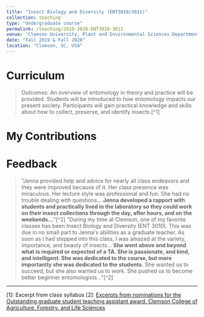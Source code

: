 ```yaml
---
title: "Insect Biology and Diversity (ENT3010/3011)"
collection: teaching
type: "Undergraduate course"
permalink: /teaching/2019-2020-ENT3010-3011
venue: "Clemson University, Plant and Environmental Sciences Department"
date: "Fall 2019 & Fall 2020"
location: "Clemson, SC, USA"
---
```


Curriculum
======
> Outcomes: An overview of entomology in theory and practice will be provided. Students will be introduced to how entomology impacts our present society. Participants will gain practical knowledge and skills about how to collect, preserve, and identify insects.[^1] 

My Contributions
======

Feedback
======
> "Jenna provided help and advice for nearly all class endeavors and they were improved because of it. Her class presence was miraculous. Her lecture style was professional and fun. She had no trouble dealing with questions... **Jenna developed a rapport with students and practically lived in the laboratory so they could work on their insect collections through the day, after hours, and on the weekends...**"[^2]
> "During my time at Clemson, one of my favorite classes has been Insect Biology and Diversity (ENT 3010). This was due in no small part to Jenna's abilities as a graduate teacher. As soon as I had stepped into this class, I was amazed at the variety, importance, and beauty of insects... **She went above and beyond what is required or expected of a TA. She is passionate, and kind, and intelligent. She was dedicated to the course, but more importantly she was dedicated to the students.** She wanted us to succeed, but she also wanted us to work. She pushed us to become better beginner entomologists...”[^2]

---
[1]: Excerpt from class syllabus
[2]: [Excerpts from nominations for the Outstanding graduate student teaching assistant award. Clemson College of Agriculture, Forestry, and Life Sciences](https://www.clemson.edu/cafls/awards/2020/ "2020 CAFLS Awards")  